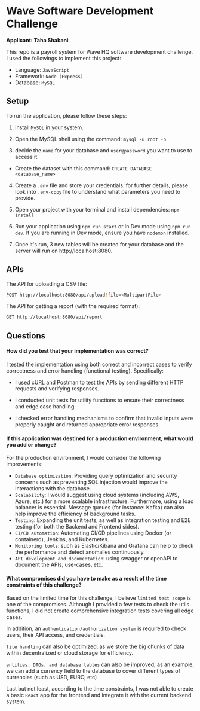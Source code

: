 # Wave Software Development Challenge

**Applicant: Taha Shabani**

This repo is a payroll system for Wave HQ software development challenge. I used the followings to implement this project:

-   Language: `JavaScript`
-   Framework: `Node (Express)`
-   Database: `MySQL`

## Setup

To run the application, please follow these steps:

1. install `MySQL` in your system.

2. Open the MySQL shell using the command: `mysql -u root -p`.

3. decide the `name` for your database and `user@password` you want to use to access it.

-   Create the dataset with this command: `CREATE DATABASE <database_name>`

4. Create a `.env` file and store your credentials. for further details, please look into `.env-copy` file to understand what parameters you need to provide.

5. Open your project with your terminal and install dependencies: `npm install`

6. Run your application using `npm run start` or in Dev mode using `npm run dev`. If you are running in Dev mode, ensure you have `nodemon` installed.

7. Once it's run, 3 new tables will be created for your database and the server will run on http://localhost:8080.

## APIs

The API for uploading a CSV file:

```bash
POST http://localhost:8080/api/upload?file=<MultipartFile>
```

The API for getting a report (with the required format):

```bash
GET http://localhost:8080/api/report
```

## Questions

#### How did you test that your implementation was correct?

I tested the implementation using both correct and incorrect cases to verify correctness and error handling (functional testing). Specifically:

-   I used cURL and Postman to test the APIs by sending different HTTP requests and verifying responses.

-   I conducted unit tests for utility functions to ensure their correctness and edge case handling.

-   I checked error handling mechanisms to confirm that invalid inputs were properly caught and returned appropriate error responses.

#### If this application was destined for a production environment, what would you add or change?

For the production environment, I would consider the following improvements:

-   `Database optimization`: Providing query optimization and security concerns such as preventing SQL injection would improve the interactions with the database.
-   `Scalability`: I would suggest using cloud systems (including AWS, Azure, etc.) for a more scalable infrastructure. Furthermore, using a load balancer is essential. Message queues (for instance: Kafka) can also help improve the efficiency of background tasks.
-   `Testing`: Expanding the unit tests, as well as integration testing and E2E testing (for both the Backend and Frontend sides).
-   `CI/CD automation`: Automating CI/CD pipelines using Docker (or containerd), Jenkins, and Kubernetes.
-   `Monitoring tools`: such as Elastic/Kibana and Grafana can help to check the performance and detect anomalies continuously.
-   `API development and documentation`: using swagger or openAPI to document the APIs, use-cases, etc.

#### What compromises did you have to make as a result of the time constraints of this challenge?

Based on the limited time for this challenge, I believe `limited test scope` is one of the compromises. Although I provided a few tests to check the utils functions, I did not create comprehensive integration tests covering all edge cases.

In addition, an `authentication/authorization system` is required to check users, their API access, and credentials.

`file handling` can also be optimized, as we store the big chunks of data within decentralized or cloud storage for efficiency.

`entities, DTOs, and database tables` can also be improved, as an example, we can add a currency field to the database to cover different types of currencies (such as USD, EURO, etc)

Last but not least, according to the time constraints, I was not able to create a basic `React` app for the frontend and integrate it with the current backend system.
